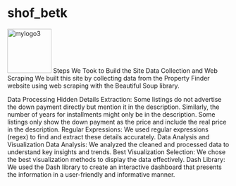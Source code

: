 <H1> shof_betk</H1>
<img src="https://github.com/user-attachments/assets/5f8f373f-5c50-4ed4-9c82-f06f24901341" alt="mylogo3" width="100" height="100">
Steps We Took to Build the Site
Data Collection and Web Scraping
We built this site by collecting data from the Property Finder website using web scraping with the Beautiful Soup library.

Data Processing
Hidden Details Extraction:
Some listings do not advertise the down payment directly but mention it in the description.
Similarly, the number of years for installments might only be in the description.
Some listings only show the down payment as the price and include the real price in the description.
Regular Expressions:
We used regular expressions (regex) to find and extract these details accurately.
Data Analysis and Visualization
Data Analysis:
We analyzed the cleaned and processed data to understand key insights and trends.
Best Visualization Selection:
We chose the best visualization methods to display the data effectively.
Dash Library:
We used the Dash library to create an interactive dashboard that presents the information in a user-friendly and informative manner.

